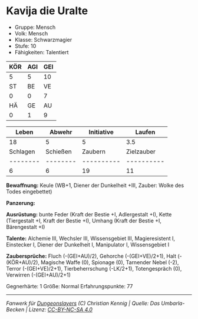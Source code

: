 # Kavija die Uralte  
- Gruppe: Mensch  
- Volk: Mensch  
- Klasse: Schwarzmagier  
- Stufe: 10  
- Fähigkeiten: Talentiert  


| KÖR | AGI | GEI |  
| --- | --- | --- |  
| 5   | 5   | 10  |
| ST  | BE  | VE  |  
| 0   | 0   | 7   |
| HÄ  | GE  | AU  |  
| 0   | 1   | 9   |


| Leben    | Abwehr   | Initiative | Laufen     |
| -------- | -------- | ---------- | ---------- |
| 18       | 5        | 5          | 3.5        |
| Schlagen | Schießen | Zaubern    | Zielzauber |
| -------- | -------- | ---------- | ---------- |
| 6        | 6        | 19         | 11         |

**Bewaffnung:**
Keule (WB+1, Diener der Dunkelheit +III, Zauber: Wolke des Todes eingebettet)

**Panzerung:**


**Ausrüstung:**
bunte Feder (Kraft der Bestie +I, Adlergestalt +I), Kette (Tiergestalt +I, Kraft der Bestie +I), Umhang (Kraft der Bestie +I, Bärengestalt +I)

**Talente:**
Alchemie III, Wechsler III, Wissensgebiet III, Magieresistent I, Einstecker I, Diener der Dunkelheit I, Manipulator I, Wissensgebiet I

**Zaubersprüche:**
Fluch (-(GEI+AU)/2), Gehorche (-(GEI+VE)/2+1), Halt (-(KÖR+AU)/2), Magische Waffe (0), Spionage (0), Tarnender Nebel (-2), Terror (-(GEI+VE)/2+1), Tierbeherrschung (-LK/2+1), Totengespräch (0), Verwirren (-(GEI+AU)/2+1)

Gegnerhärte: 1
Größe: Normal
Erfahrungspunkte: 77



___
*Fanwerk für [Dungeonslayers](https://www.dungeonslayers.net/) (C) Christian Kennig | Quelle: Das Umbarla-Becken | Lizenz: [CC-BY-NC-SA 4.0](https://creativecommons.org/licenses/by-nc-sa/4.0/deed.de)*